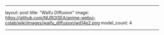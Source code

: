 ---

layout: post
title: "Waifu Diffusion"
image: https://github.com/NUROISEA/anime-webui-colab/wiki/images/waifu_diffusion/wd14e2.png
model_count: 4

---